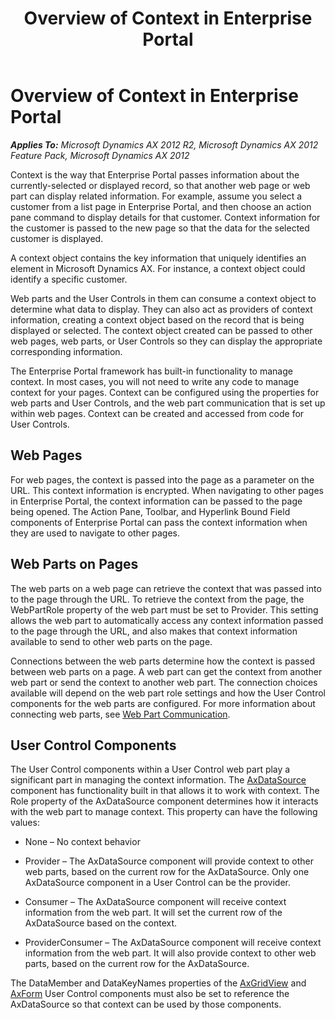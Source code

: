 ﻿---
title: Overview of Context in Enterprise Portal
TOCTitle: Overview of Context in Enterprise Portal
ms:assetid: b44a6937-5fd8-4850-afc7-9d71a0789381
ms:mtpsurl: https://msdn.microsoft.com/en-us/library/Ee330231(v=AX.60)
ms:contentKeyID: 35589489
ms.date: 11/07/2012
mtps_version: v=AX.60
---

# Overview of Context in Enterprise Portal 


_**Applies To:** Microsoft Dynamics AX 2012 R2, Microsoft Dynamics AX 2012 Feature Pack, Microsoft Dynamics AX 2012_

Context is the way that Enterprise Portal passes information about the currently-selected or displayed record, so that another web page or web part can display related information. For example, assume you select a customer from a list page in Enterprise Portal, and then choose an action pane command to display details for that customer. Context information for the customer is passed to the new page so that the data for the selected customer is displayed.

A context object contains the key information that uniquely identifies an element in Microsoft Dynamics AX. For instance, a context object could identify a specific customer.

Web parts and the User Controls in them can consume a context object to determine what data to display. They can also act as providers of context information, creating a context object based on the record that is being displayed or selected. The context object created can be passed to other web pages, web parts, or User Controls so they can display the appropriate corresponding information.

The Enterprise Portal framework has built-in functionality to manage context. In most cases, you will not need to write any code to manage context for your pages. Context can be configured using the properties for web parts and User Controls, and the web part communication that is set up within web pages. Context can be created and accessed from code for User Controls.

## Web Pages

For web pages, the context is passed into the page as a parameter on the URL. This context information is encrypted. When navigating to other pages in Enterprise Portal, the context information can be passed to the page being opened. The Action Pane, Toolbar, and Hyperlink Bound Field components of Enterprise Portal can pass the context information when they are used to navigate to other pages.

## Web Parts on Pages

The web parts on a web page can retrieve the context that was passed into to the page through the URL. To retrieve the context from the page, the WebPartRole property of the web part must be set to Provider. This setting allows the web part to automatically access any context information passed to the page through the URL, and also makes that context information available to send to other web parts on the page.

Connections between the web parts determine how the context is passed between web parts on a page. A web part can get the context from another web part or send the context to another web part. The connection choices available will depend on the web part role settings and how the User Control components for the web parts are configured. For more information about connecting web parts, see [Web Part Communication](web-part-communication.md).

## User Control Components

The User Control components within a User Control web part play a significant part in managing the context information. The [AxDataSource](axdatasource.md) component has functionality built in that allows it to work with context. The Role property of the AxDataSource component determines how it interacts with the web part to manage context. This property can have the following values:

  - None – No context behavior

  - Provider – The AxDataSource component will provide context to other web parts, based on the current row for the AxDataSource. Only one AxDataSource component in a User Control can be the provider.

  - Consumer – The AxDataSource component will receive context information from the web part. It will set the current row of the AxDataSource based on the context.

  - ProviderConsumer – The AxDataSource component will receive context information from the web part. It will also provide context to other web parts, based on the current row for the AxDataSource.

The DataMember and DataKeyNames properties of the [AxGridView](axgridview.md) and [AxForm](axform.md) User Control components must also be set to reference the AxDataSource so that context can be used by those components.

